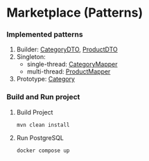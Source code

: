 # Marketplace (Patterns)

### Implemented patterns
1. Builder: [CategoryDTO](https://github.com/SvetlanaVys/marketplace_patterns/blob/main/src/main/java/com/svysk/marketplace/dto/CategoryDTO.java), [ProductDTO](https://github.com/SvetlanaVys/marketplace_patterns/blob/main/src/main/java/com/svysk/marketplace/dto/ProductDTO.java)
3. Singleton:
   * single-thread: [CategoryMapper](https://github.com/SvetlanaVys/marketplace_patterns/blob/main/src/main/java/com/svysk/marketplace/mapper/CategoryMapper.java)
   * multi-thread: [ProductMapper](https://github.com/SvetlanaVys/marketplace_patterns/blob/main/src/main/java/com/svysk/marketplace/mapper/ProductMapper.java)
3. Prototype: [Category](https://github.com/SvetlanaVys/marketplace_patterns/blob/main/src/main/java/com/svysk/marketplace/model/Category.java)

### Build and Run project
1. Build Project
   ```
   mvn clean install
   ```
2. Run PostgreSQL
   ```
   docker compose up
   ```
